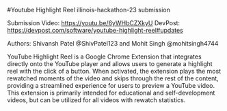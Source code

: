 #Youtube Highlight Reel
illinois-hackathon-23 submission

Submission Video: https://youtu.be/6yWHbCZXkyU
DevPost: https://devpost.com/software/youtube-highlight-reel#updates

Authors: Shivansh Patel @ShivPatel123 and Mohit Singh @mohitsingh4744

YouTube Highlight Reel is a Google Chrome Extension that integrates directly onto the YouTube player and allows users to generate a highlight reel with the click of a button. When activated, the extension plays the most rewatched moments of the video and skips through the rest of the content, providing a streamlined experience for users to preview a YouTube video. This extension is primarily intended for educational and self-development videos, but can be utilized for all videos with rewatch statistics.
